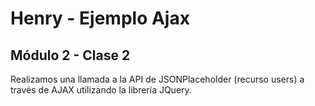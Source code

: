 # Henry - Ejemplo Ajax

## Módulo 2 - Clase 2

Realizamos una llamada a la API de JSONPlaceholder (recurso users) a través de AJAX utilizando la librería JQuery.
